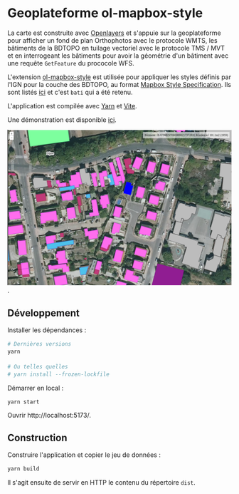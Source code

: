 # Geoplateforme ol-mapbox-style

La carte est construite avec [Openlayers](https://openlayers.org/) et s'appuie sur la geoplateforme pour afficher un fond de plan Orthophotos avec le protocole WMTS, les bâtiments de la BDTOPO en tuilage vectoriel avec le protocole TMS / MVT et en interrogeant les bâtiments pour avoir la géométrie d'un bâtiment avec une requête `GetFeature` du prococole WFS.

L'extension [ol-mapbox-style](https://github.com/openlayers/ol-mapbox-style) est utilisée pour appliquer les styles définis par l'IGN pour la couche des BDTOPO, au format [Mapbox Style Specification](https://docs.mapbox.com/style-spec/guides/). Ils sont listés [ici](https://geoservices.ign.fr/documentation/services/api-et-services-ogc/tuiles-vectorielles-tmswmts/styles#39354) et c'est `bati` qui a été retenu.

L'application est compilée avec [Yarn](https://yarnpkg.com/) et [Vite](https://vitejs.dev/).

Une démonstration est disponible [ici](https://cvagner.github.io/geopf-ol-mapbox-style/).

![Exemple de carte](carte.png "Exemple de carte").

## Développement

Installer les dépendances :
```sh
# Dernières versions
yarn

# Ou telles quelles
# yarn install --frozen-lockfile
```

Démarrer en local :
```sh
yarn start
```

Ouvrir http://localhost:5173/.

## Construction

Construire l'application et copier le jeu de données :
```sh
yarn build
```

Il s'agit ensuite de servir en HTTP le contenu du répertoire `dist`.
